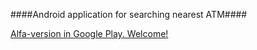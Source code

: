 
####Android application for searching nearest ATM####

[Alfa-version in Google Play. Welcome!](https://play.google.com/apps/testing/com.cdvdev.atmsearcher)


